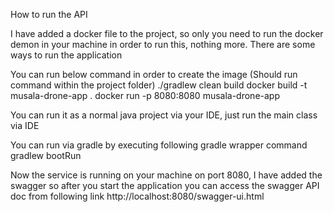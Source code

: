 How to run the API

I have added a docker file to the project, so only you need to run the docker demon in your machine in order to run this,
nothing more. There are some ways to run the application

You can run below command in order to create the image (Should run command within the project folder)
./gradlew clean build
docker build -t musala-drone-app .
docker run -p 8080:8080 musala-drone-app


You can run it as a normal java project via your IDE, just run the main class via IDE

You can run via gradle by executing following gradle wrapper command
gradlew bootRun

Now the service is running on your machine on port 8080, I have added the swagger so after you start the application
you can access the swagger API doc from following link
http://localhost:8080/swagger-ui.html